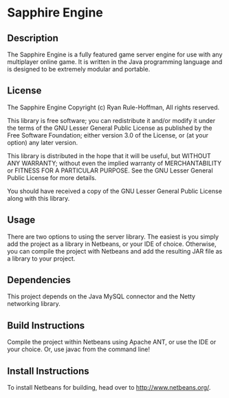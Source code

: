 Sapphire Engine
=====================================

Description
----------------
The Sapphire Engine is a fully featured game server engine for use with any multiplayer online game. It is written in the Java programming language and is designed to be extremely modular and portable.

License
----------------
The Sapphire Engine
Copyright (c) Ryan Rule-Hoffman, All rights reserved.

This library is free software; you can redistribute it and/or
modify it under the terms of the GNU Lesser General Public
License as published by the Free Software Foundation; either
version 3.0 of the License, or (at your option) any later version.

This library is distributed in the hope that it will be useful,
but WITHOUT ANY WARRANTY; without even the implied warranty of
MERCHANTABILITY or FITNESS FOR A PARTICULAR PURPOSE.  See the GNU
Lesser General Public License for more details.

You should have received a copy of the GNU Lesser General Public
License along with this library.


Usage
----------------
There are two options to using the server library. The easiest is you simply add the project as a library in Netbeans, or your IDE of choice. Otherwise, you can compile the project with Netbeans and add the resulting JAR file as a library to your project.

Dependencies
----------------
This project depends on the Java MySQL connector and the Netty networking library.

Build Instructions
----------------
Compile the project within Netbeans using Apache ANT, or use the IDE or your choice. Or, use javac from the command line!

Install Instructions
----------------
To install Netbeans for building, head over to http://www.netbeans.org/.
